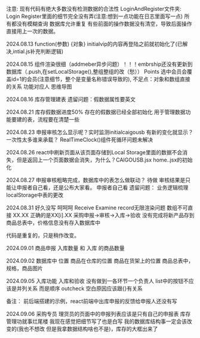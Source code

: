 注意:
现有代码有绝大多数没有检测数据的合法性
LoginAndRegister文件夹:
Login Register里面的细节完全没有弄(注意:想到一点功能在日志里面写一点)
所有都没有模糊查询
数据库允许重复
有些前面的操作数据没有清空，导致后面操作直接用上一次的数据。

2024.08.13
function(参数) {对象}
initialvip的内容再登陆之前就初始化了(已解决,intial.js补充判断逻辑)

2024.08.15
组件渲染很细（addmeber异步问题）！！！embrship还没有更新到数据库（.push,在setLocalStorage(),整组整组的改（愁））
Points 选中会员会覆盖id=1的会员(注意细节，整个是变量名称错误导致的),
不足点：对象和数组直接的关系
功能对应人
思维导图

2024.08.16
库存管理建表
遗留问题：假数据属性要英文

2024.08.21
库存假数据进度50%
存在的假数据已经全部初始化 
用于管理数据功能要建的表，流程要在清楚一些

2024.08.23
申报审核怎么显示呢？实时监测initialcaigousb 有新的变化就显示？一次性太多谁来承载？
 RealTimeClock()组件死循环问题未解决


2024.08.26
react中刷新页面从该页面存储到Local Storage里面的数据不会消失，但是返回上一个页面数据会消失，为什么？CAIGOUSB.jsx home..jsx的初始化

2024.08.27
申报审核粗略完成，数据库中的表怎么做联动？ 待做
审核结果是只能让申报者自己看，还是公布大家看。 申报者自己看
遗留问题：
业务逻辑梳理
localStorage中表的更改

2024.08.31
好久没写 呵呵呵
Receive Examine record无限渲染问题
数组不可直接 XX.XX 正确的是XX[i].XX
采购申报->审核->入库->验收 没有完成将新产品存到商品总表中，价格信息没有存入数据库中

代码是重复的，只是稍作改变。

2024.09.01
商品申报 入库数量 和 入库 的商品数量


2024.09.02
数据库中 位置 商品在仓库的位置 商品在货架上的位置
商品总表中，规格，商品图片

2024.09.05
入库功能 入库和验收 没有做到一各环节一个负责人
list中的按钮不应该是并列关系 而是顺序
outcheck 空白原因应该跟{}有关系

备注：
前后端搭建的示例，react前端中出库申报的反馈给申报人还没有写

2024.09.06
采购专员 理货员的页面中的申报列表应该是只有自己的申报表
库存管理功就事烂尾楼 我现在感觉把细节写了也是白写 我的数据库结构事一定会该改变的(我也不想改 但是我拿数据结构啥也不是)，库存的大框出来了 
